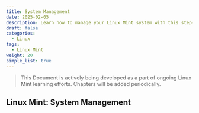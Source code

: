 ```yaml
---
title: System Management
date: 2025-02-05
description: Learn how to manage your Linux Mint system with this step-by-step guide on system management tasks and best practices for Linux Mint.
draft: false
categories:
  - Linux
tags:
  - Linux Mint
weight: 20
simple_list: true
---
```


> This Document is actively being developed as a part of ongoing Linux Mint learning efforts. Chapters will be added periodically.

## Linux Mint: System Management
